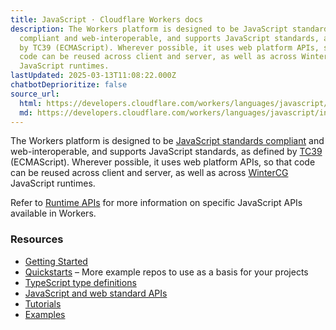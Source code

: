 ```yaml
---
title: JavaScript · Cloudflare Workers docs
description: The Workers platform is designed to be JavaScript standards
  compliant and web-interoperable, and supports JavaScript standards, as defined
  by TC39 (ECMAScript). Wherever possible, it uses web platform APIs, so that
  code can be reused across client and server, as well as across WinterCG
  JavaScript runtimes.
lastUpdated: 2025-03-13T11:08:22.000Z
chatbotDeprioritize: false
source_url:
  html: https://developers.cloudflare.com/workers/languages/javascript/
  md: https://developers.cloudflare.com/workers/languages/javascript/index.md
---
```


The Workers platform is designed to be [JavaScript standards compliant](https://ecma-international.org/publications-and-standards/standards/ecma-262/) and web-interoperable, and supports JavaScript standards, as defined by [TC39](https://tc39.es/) (ECMAScript). Wherever possible, it uses web platform APIs, so that code can be reused across client and server, as well as across [WinterCG](https://wintercg.org/) JavaScript runtimes.

Refer to [Runtime APIs](https://developers.cloudflare.com/workers/runtime-apis/) for more information on specific JavaScript APIs available in Workers.

### Resources

* [Getting Started](https://developers.cloudflare.com/workers/get-started/guide/)
* [Quickstarts](https://developers.cloudflare.com/workers/get-started/quickstarts/) – More example repos to use as a basis for your projects
* [TypeScript type definitions](https://github.com/cloudflare/workers-types)
* [JavaScript and web standard APIs](https://developers.cloudflare.com/workers/runtime-apis/web-standards/)
* [Tutorials](https://developers.cloudflare.com/workers/tutorials/)
* [Examples](https://developers.cloudflare.com/workers/examples/?languages=JavaScript)
